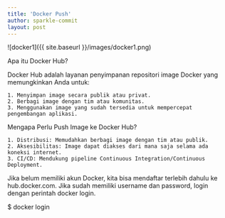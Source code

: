 ```yaml
---
title: 'Docker Push'
author: sparkle-commit
layout: post
---
```

![docker1]({{ site.baseurl }}/images/docker1.png)

Apa itu Docker Hub?

Docker Hub adalah layanan penyimpanan repositori image Docker yang memungkinkan Anda untuk:

    1. Menyimpan image secara publik atau privat.
    2. Berbagi image dengan tim atau komunitas.
    3. Menggunakan image yang sudah tersedia untuk mempercepat pengembangan aplikasi.

Mengapa Perlu Push Image ke Docker Hub?

    1. Distribusi: Memudahkan berbagi image dengan tim atau publik.
    2. Aksesibilitas: Image dapat diakses dari mana saja selama ada koneksi internet.
    3. CI/CD: Mendukung pipeline Continuous Integration/Continuous Deployment.

 Jika belum memiliki akun Docker, kita bisa mendaftar terlebih dahulu ke hub.docker.com. Jika sudah memiliki username dan password, login dengan perintah docker login.

$ docker login
